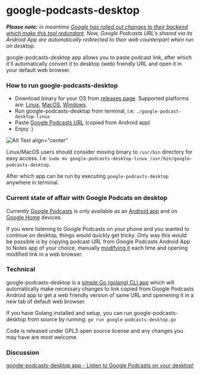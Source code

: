 # google-podcasts-desktop

***Please note:** in meantime [Google has rolled out changes to their backend which make this tool redundant](https://github.com/AdnanHodzic/google-podcasts-desktop/issues/1). Now, Google Podcasts URL’s shared via its Android App are automatically redirected to their web counterpart when run on desktop.*

google-podcasts-desktop app allows you to paste podcast link, after which it'll automatically convert it to desktop (web) friendly URL and open it in your default web browser. 

### How to run google-podcasts-desktop

* Download binary for your OS from [releases page](https://github.com/AdnanHodzic/google-podcasts-web-url/releases). Supported platforms are: [Linux](https://github.com/AdnanHodzic/google-podcasts-desktop/releases/download/0.2/google-podcasts-desktop-linux), [MacOS](https://github.com/AdnanHodzic/google-podcasts-desktop/releases/download/0.2/google-podcasts-desktop-mac), [Windows](https://github.com/AdnanHodzic/google-podcasts-desktop/releases/download/0.2/google-podcasts-desktop.exe).
* Run google-podcasts-desktop from terminal, i.e: 
`./google-podcast-desktop-linux`
* Paste [Google Podcasts URL](https://www.google.com/podcasts?feed=aHR0cDovL2pvZXJvZ2FuZXhwLmpvZXJvZ2FuLmxpYnN5bnByby5jb20vcnNz&episode=N2U0ZTEzZDUyZjE4NDNlYzkxNDhkZDhhZTgzYTI0ODY) (copied from Android app)
* Enjoy :)

![Alt Text align="center"](https://github.com/user-attachments/assets/f5018dae-fe1c-4ce5-833a-3320dc505f6e)

Linux/MacOS users should consider moving binary to `/usr/bin` directory for easy access. 
I.e: `sudo mv google-podcasts-desktop-linux /usr/bin/google-podcasts-desktop`.

After which app can be run by executing `google-podcasts-desktop` anywhere in terminal.

### Current state of affair with Google Podcats on desktop

Currently [Google Podcasts](https://podcasts.google.com/about) is only available as an [Android app](https://play.google.com/store/apps/details?id=com.google.android.apps.podcasts) and on [Google Home](https://store.google.com/gb/product/google_home) devices.

If you were listening to Google Podcasts on your phone and you wanted to continue on desktop, things would quickly get tricky. Only way this would be possible is by copying podcast URL from Google Podcasts Android App to Notes app of your choice, manually [modifying it](https://9to5google.com/2019/03/20/google-podcasts-desktop-web-app/) each time and opening modified link in a web browser.

### Technical

google-podcasts-desktop is a [simple Go (golang) CLI app](https://github.com/AdnanHodzic/google-podcasts-desktop/blob/master/google-podcasts-desktop.go) which will automatically make necessary changes to link copied from Google Podcasts Android app to get a web friendly version of same URL and openening it in a new tab of default web browser.

If you have Golang installed and setup, you can run google-podcasts-desktop from source by running:
`go run google-podcasts-desktop.go`

Code is released under GPL3 open source license and any changes you may have are most welcome.

### Discussion

[google-podcasts-desktop app - Listen to Google Podcasts on your desktop!](https://foolcontrol.org/?p=3095)
